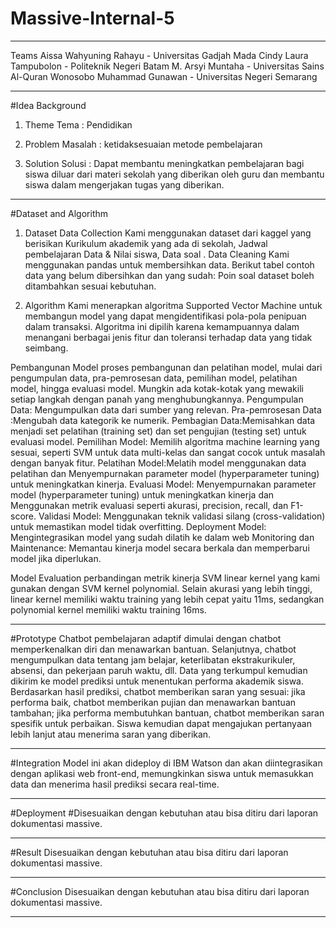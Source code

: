 # Massive-Internal-5
________________________
Teams
Aissa Wahyuning Rahayu - Universitas Gadjah Mada
Cindy Laura Tampubolon - Politeknik Negeri Batam
M. Arsyi Muntaha - Universitas Sains Al-Quran Wonosobo
Muhammad Gunawan - Universitas Negeri Semarang
____________________________________________________

#Idea Background
1. Theme
Tema : Pendidikan

2. Problem
Masalah :  ketidaksesuaian metode pembelajaran

3. Solution
Solusi : Dapat membantu meningkatkan pembelajaran bagi siswa diluar dari materi sekolah yang diberikan oleh guru dan membantu siswa dalam mengerjakan tugas yang diberikan.
___________________________________________________
#Dataset and Algorithm
1. Dataset
Data Collection
Kami menggunakan dataset dari kaggel yang berisikan Kurikulum akademik yang ada di sekolah, Jadwal pembelajaran
Data & Nilai siswa, Data soal
.
Data Cleaning
Kami menggunakan pandas untuk membersihkan data. Berikut tabel contoh data yang belum dibersihkan dan yang sudah:
Poin soal dataset boleh ditambahkan sesuai kebutuhan.

2. Algorithm
Kami menerapkan algoritma Supported Vector Machine untuk membangun model yang dapat mengidentifikasi pola-pola penipuan dalam transaksi. Algoritma ini dipilih karena kemampuannya dalam menangani berbagai jenis fitur dan toleransi terhadap  data yang tidak seimbang.

Pembangunan Model
proses pembangunan dan  pelatihan model, mulai dari pengumpulan data, pra-pemrosesan data, pemilihan model, pelatihan model, hingga evaluasi model. Mungkin ada kotak-kotak yang mewakili setiap  langkah dengan panah yang menghubungkannya. 
Pengumpulan Data: Mengumpulkan data dari sumber yang relevan.
Pra-pemrosesan Data :Mengubah data kategorik ke numerik.
Pembagian Data:Memisahkan data menjadi set pelatihan (training set) dan set pengujian (testing set) untuk evaluasi model.
Pemilihan Model: Memilih algoritma machine learning yang sesuai, seperti SVM untuk data multi-kelas dan sangat cocok untuk masalah dengan banyak fitur.
Pelatihan Model:Melatih model menggunakan data pelatihan dan Menyempurnakan parameter model (hyperparameter tuning) untuk meningkatkan kinerja.
Evaluasi Model: Menyempurnakan parameter model (hyperparameter tuning) untuk meningkatkan kinerja dan Menggunakan metrik evaluasi seperti akurasi, precision, recall, dan F1-score.
Validasi Model: Menggunakan teknik validasi silang (cross-validation) untuk memastikan model tidak overfitting.
Deployment Model: Mengintegrasikan model yang sudah dilatih ke dalam web
Monitoring dan Maintenance: Memantau kinerja model secara berkala dan memperbarui model jika diperlukan.


Model Evaluation
perbandingan metrik kinerja SVM linear kernel yang kami gunakan dengan SVM kernel polynomial. Selain akurasi yang lebih tinggi, linear kernel memiliki waktu training yang lebih cepat yaitu 11ms, sedangkan polynomial kernel memiliki waktu training 16ms.
___________________________________________________
#Prototype
Chatbot pembelajaran adaptif dimulai dengan chatbot memperkenalkan diri dan menawarkan bantuan. Selanjutnya, chatbot mengumpulkan data tentang jam belajar, keterlibatan ekstrakurikuler, absensi, dan pekerjaan paruh waktu, dll. Data yang terkumpul kemudian dikirim ke model prediksi untuk menentukan performa akademik siswa. Berdasarkan hasil prediksi, chatbot memberikan saran yang sesuai: jika performa baik, chatbot memberikan pujian dan menawarkan bantuan tambahan; jika performa membutuhkan bantuan, chatbot memberikan saran spesifik untuk perbaikan. Siswa kemudian dapat mengajukan pertanyaan lebih lanjut atau menerima saran yang diberikan.

___________________________________________________
#Integration
 Model ini akan dideploy di IBM Watson dan akan diintegrasikan dengan aplikasi web front-end, memungkinkan siswa untuk memasukkan data dan menerima hasil prediksi secara real-time.

___________________________________________________
#Deployment
#Disesuaikan dengan kebutuhan atau bisa ditiru dari laporan dokumentasi massive.

___________________________________________________
#Result
Disesuaikan dengan kebutuhan atau bisa ditiru dari laporan dokumentasi massive.

___________________________________________________
#Conclusion
Disesuaikan dengan kebutuhan atau bisa ditiru dari laporan dokumentasi massive.

___________________________________________________
